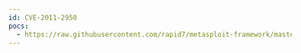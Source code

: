 ```yaml
---
id: CVE-2011-2950
pocs:
  - https://raw.githubusercontent.com/rapid7/metasploit-framework/master/modules/exploits/windows/browser/realplayer_qcp.rb
---
```

